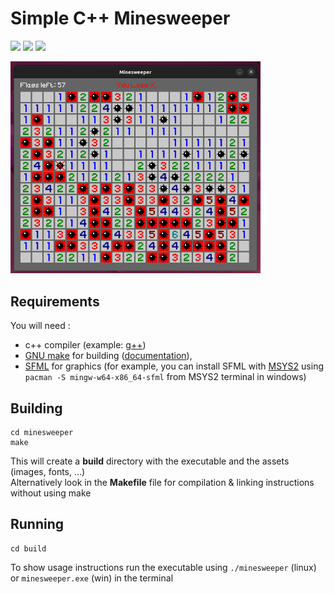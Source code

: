 # Simple C++ Minesweeper
[![](https://img.shields.io/badge/Author-Romain%20Besson-brightgreen)](https://github.com/R-Besson) ![](https://img.shields.io/badge/C%2B%2B-00599C?style=flat&logo=c%2B%2B&logoColor=white) ![](https://img.shields.io/badge/Using-SFML-green)

<img src="game.png" width="400">

## Requirements
You will need :<br>
- c++ compiler (example: [g++](https://gcc.gnu.org/))
- [GNU make](https://www.gnu.org/software/make/) for building ([documentation](https://www.gnu.org/software/make/manual/make.html)),<br>
- [SFML](https://www.sfml-dev.org/index.php) for graphics (for example, you can install SFML with [MSYS2](https://www.msys2.org/) using `pacman -S mingw-w64-x86_64-sfml` from MSYS2 terminal in windows)

## Building
```
cd minesweeper
make
```
This will create a **build** directory with the executable and the assets (images, fonts, ...)<br>
Alternatively look in the **Makefile** file for compilation & linking instructions without using make

## Running
```
cd build
```
To show usage instructions run the executable using `./minesweeper` (linux) or `minesweeper.exe` (win) in the terminal